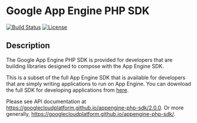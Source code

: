 # Google App Engine PHP SDK

[![Build Status](https://travis-ci.org/GoogleCloudPlatform/appengine-php-sdk.svg)](https://travis-ci.org/GoogleCloudPlatform/appengine-php-sdk)
[![License](https://poser.pugx.org/google/appengine-php-sdk/license)](https://packagist.org/packages/google/appengine-php-sdk)

## Description

The Google App Engine PHP SDK is provided for developers that are building
libraries designed to compose with the App Engine SDK.

This is a subset of the full App Engine SDK that is available for developers
that are simply writing applications to run on App Engine. You can download
the full SDK for developing applications from [here](https://cloud.google.com/appengine/downloads).

Please see API documentation at https://googlecloudplatform.github.io/appengine-php-sdk/2.0.0. Or more generally, https://googlecloudplatform.github.io/appengine-php-sdk/<release-tag-number>. 

